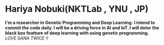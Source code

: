# Hariya Nobuki(NKTLab , YNU , JP)

**I'm a researcher in Genetic Programming and Deep Learning.**
**I intend to commit the code daily. I will be a driving force in AI and IoT. I will deter the black box featture of deep learning with 
using genetic programming.**
_LOVE SANA TWICE !!_
